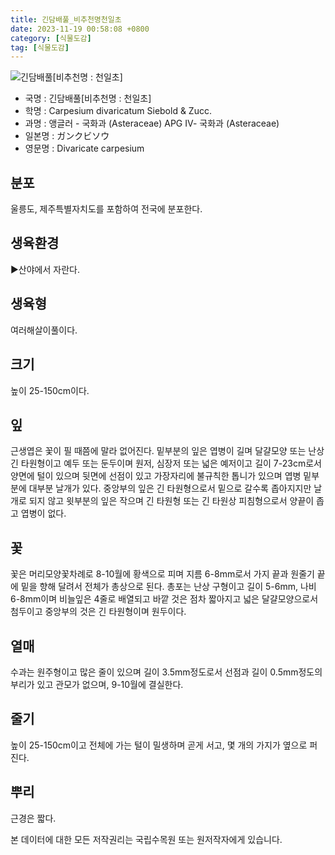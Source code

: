 ```yaml
---
title: 긴담배풀_비추천명천일초
date: 2023-11-19 00:58:08 +0800
category: [식물도감]
tag: [식물도감]
---
```




![긴담배풀[비추천명 : 천일초]](/fileUpload/plants/basic/Compositae/Carpesium/9808/9808_1_th2.jpg)
- 국명 : 긴담배풀[비추천명 : 천일초]
- 학명 : Carpesium divaricatum Siebold & Zucc.
- 과명 : 앵글러 - 국화과 (Asteraceae) APG Ⅳ- 국화과 (Asteraceae)
- 일본명 : ガンクビソウ
- 영문명 : Divaricate carpesium


## 분포
울릉도, 제주특별자치도를 포함하여 전국에 분포한다.
## 생육환경
▶산야에서 자란다.
## 생육형
여러해살이풀이다.
## 크기
높이 25-150cm이다.
## 잎
근생엽은 꽃이 필 때쯤에 말라 없어진다. 밑부분의 잎은 엽병이 길며 달걀모양 또는 난상 긴 타원형이고 예두 또는 둔두이며 원저, 심장저 또는 넓은 예저이고 길이 7-23cm로서 양면에 털이 있으며 뒷면에 선점이 있고 가장자리에 불규칙한 톱니가 있으며 엽병 밑부분에 대부분 날개가 있다. 중앙부의 잎은 긴 타원형으로서 밑으로 갈수록 좁아지지만 날개로 되지 않고 윗부분의 잎은 작으며 긴 타원형 또는 긴 타원상 피침형으로서 양끝이 좁고 엽병이 없다.
## 꽃
꽃은 머리모양꽃차례로 8-10월에 황색으로 피며 지름 6-8mm로서 가지 끝과 원줄기 끝에 밑을 향해 달려서 전체가 총상으로 된다. 총포는 난상 구형이고 길이 5-6mm, 나비 6-8mm이며 비늘잎은 4줄로 배열되고 바깥 것은 점차 짧아지고 넓은 달걀모양으로서 첨두이고 중앙부의 것은 긴 타원형이며 원두이다.
## 열매
수과는 원주형이고 많은 줄이 있으며 길이 3.5mm정도로서 선점과 길이 0.5mm정도의 부리가 있고 관모가 없으며, 9-10월에 결실한다.
## 줄기
높이 25-150cm이고 전체에 가는 털이 밀생하며 곧게 서고, 몇 개의 가지가 옆으로 퍼진다.
## 뿌리
근경은 짧다.






본 데이터에 대한 모든 저작권리는 국립수목원 또는 원저작자에게 있습니다.
